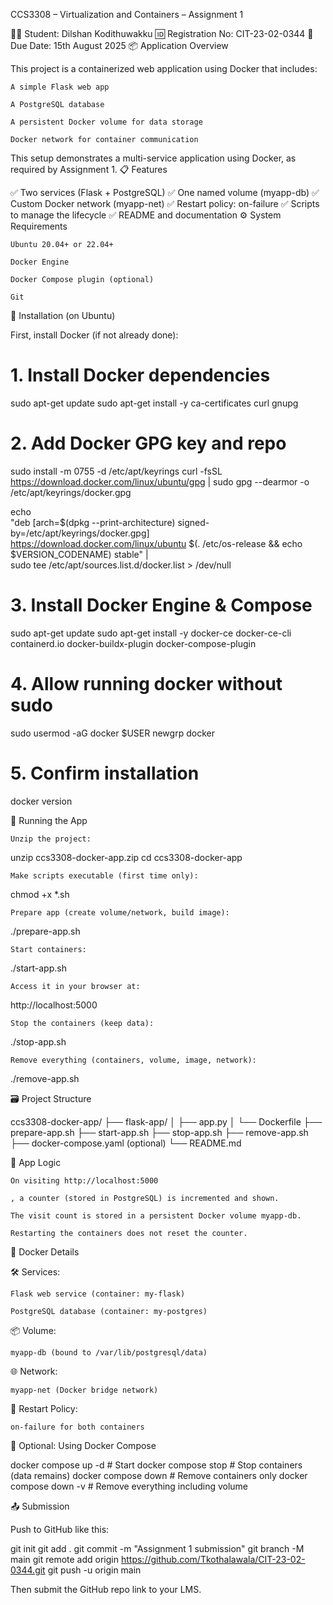 CCS3308 – Virtualization and Containers – Assignment 1

🧑‍🎓 Student: Dilshan Kodithuwakku
🆔 Registration No: CIT-23-02-0344
📅 Due Date: 15th August 2025
📦 Application Overview

This project is a containerized web application using Docker that includes:

    A simple Flask web app

    A PostgreSQL database

    A persistent Docker volume for data storage

    Docker network for container communication

This setup demonstrates a multi-service application using Docker, as required by Assignment 1.
📋 Features

✅ Two services (Flask + PostgreSQL)
✅ One named volume (myapp-db)
✅ Custom Docker network (myapp-net)
✅ Restart policy: on-failure
✅ Scripts to manage the lifecycle
✅ README and documentation
⚙️ System Requirements

    Ubuntu 20.04+ or 22.04+

    Docker Engine

    Docker Compose plugin (optional)

    Git

🧪 Installation (on Ubuntu)

First, install Docker (if not already done):

# 1. Install Docker dependencies
sudo apt-get update
sudo apt-get install -y ca-certificates curl gnupg

# 2. Add Docker GPG key and repo
sudo install -m 0755 -d /etc/apt/keyrings
curl -fsSL https://download.docker.com/linux/ubuntu/gpg | sudo gpg --dearmor -o /etc/apt/keyrings/docker.gpg

echo \
  "deb [arch=$(dpkg --print-architecture) signed-by=/etc/apt/keyrings/docker.gpg] \
  https://download.docker.com/linux/ubuntu $(. /etc/os-release && echo $VERSION_CODENAME) stable" | \
  sudo tee /etc/apt/sources.list.d/docker.list > /dev/null

# 3. Install Docker Engine & Compose
sudo apt-get update
sudo apt-get install -y docker-ce docker-ce-cli containerd.io docker-buildx-plugin docker-compose-plugin

# 4. Allow running docker without sudo
sudo usermod -aG docker $USER
newgrp docker

# 5. Confirm installation
docker version

🚀 Running the App

    Unzip the project:

unzip ccs3308-docker-app.zip
cd ccs3308-docker-app

    Make scripts executable (first time only):

chmod +x *.sh

    Prepare app (create volume/network, build image):

./prepare-app.sh

    Start containers:

./start-app.sh

    Access it in your browser at:

http://localhost:5000

    Stop the containers (keep data):

./stop-app.sh

    Remove everything (containers, volume, image, network):

./remove-app.sh

🗃️ Project Structure

ccs3308-docker-app/
├── flask-app/
│   ├── app.py
│   └── Dockerfile
├── prepare-app.sh
├── start-app.sh
├── stop-app.sh
├── remove-app.sh
├── docker-compose.yaml  (optional)
└── README.md

🧠 App Logic

    On visiting http://localhost:5000

    , a counter (stored in PostgreSQL) is incremented and shown.

    The visit count is stored in a persistent Docker volume myapp-db.

    Restarting the containers does not reset the counter.

🧪 Docker Details

🛠 Services:

    Flask web service (container: my-flask)

    PostgreSQL database (container: my-postgres)

📦 Volume:

    myapp-db (bound to /var/lib/postgresql/data)

🌐 Network:

    myapp-net (Docker bridge network)

🔁 Restart Policy:

    on-failure for both containers

🧰 Optional: Using Docker Compose

docker compose up -d       # Start
docker compose stop        # Stop containers (data remains)
docker compose down        # Remove containers only
docker compose down -v     # Remove everything including volume

📤 Submission

Push to GitHub like this:

git init
git add .
git commit -m "Assignment 1 submission"
git branch -M main
git remote add origin https://github.com/Tkothalawala/CIT-23-02-0344.git
git push -u origin main

Then submit the GitHub repo link to your LMS.
